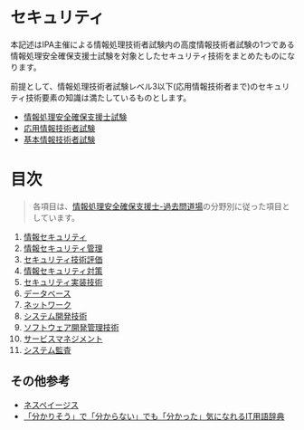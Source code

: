 # セキュリティ

本記述はIPA主催による情報処理技術者試験内の高度情報技術者試験の1つである情報処理安全確保支援士試験を対象としたセキュリティ技術をまとめたものになります。


前提として、情報処理技術者試験レベル3以下(応用情報技術者まで)のセキュリティ技術要素の知識は満たしているものとします。

* [情報処理安全確保支援士試験](https://www.jitec.ipa.go.jp/1_11seido/sc.html)
* [応用情報技術者試験](https://www.jitec.ipa.go.jp/1_11seido/ap.html)
* [基本情報技術者試験](https://www.jitec.ipa.go.jp/1_11seido/fe.html)

# 目次
> 各項目は、[情報処理安全確保支援士-過去問道場](https://www.sc-siken.com/sckakomon.php)の分野別に従った項目としています。

1. [情報セキュリティ](Security/Security.md)
2. [情報セキュリティ管理](Security/SecurityManagement.md)
3. [セキュリティ技術評価](Security/SecurityEvaluation.md)
4. [情報セキュリティ対策](Security/SecuritySolution.md)
5. [セキュリティ実装技術](Security/SecurityImpl.md)
6. [データベース](Other/Database.md)
7. [ネットワーク](Other/Network.md)
8. [システム開発技術](Other/SystemDevelop.md)
9. [ソフトウェア開発管理技術](Other/Software.md)
10. [サービスマネジメント](Other/ServiceManagement.md)
11. [システム監査](Other/Audit.md)

## その他参考
* [ネスペイージス](https://www.infraexpert.com/info/netspecial1.html)
* [「分かりそう」で「分からない」でも「分かった」気になれるIT用語辞典](https://wa3.i-3-i.info/index.html)